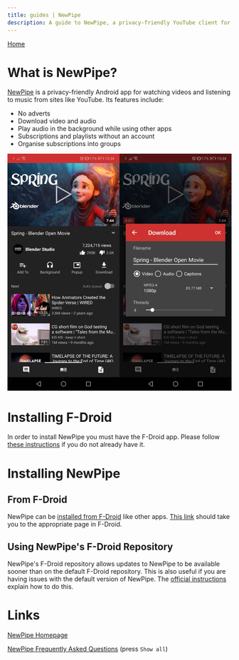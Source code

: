 ```yaml
---
title: guides | NewPipe
description: A guide to NewPipe, a privacy-friendly YouTube client for Android
---
```


[Home](./)

# What is NewPipe?

[NewPipe](https://newpipe.net/) is a privacy-friendly Android app for watching videos and listening to music from sites like YouTube. Its features include:

- No adverts
- Download video and audio
- Play audio in the background while using other apps
- Subscriptions and playlists without an account
- Organise subscriptions into groups

![Screenshots of NewPipe](./images/newpipe-screenshots.jpg)

# Installing F-Droid

In order to install NewPipe you must have the F-Droid app. Please follow [these instructions](./f-droid) if you do not already have it.

# Installing NewPipe

## From F-Droid

NewPipe can be [installed from F-Droid](./f-droid#installing-apps-from-f-droid) like other apps. [This link](https://f-droid.org/packages/org.schabi.newpipe/) should take you to the appropriate page in F-Droid.

## Using NewPipe's F-Droid Repository

NewPipe's F-Droid repository allows updates to NewPipe to be available sooner than on the default F-Droid repository. This is also useful if you are having issues with the default version of NewPipe. The [official instructions](https://newpipe.net/FAQ/tutorials/install-add-fdroid-repo/) explain how to do this.


# Links

[NewPipe Homepage](https://newpipe.net/)

[NewPipe Frequently Asked Questions](https://newpipe.net/FAQ/) (press `Show all`)

